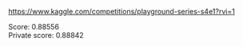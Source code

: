 https://www.kaggle.com/competitions/playground-series-s4e1?rvi=1

Score: 0.88556\
Private score: 0.88842
